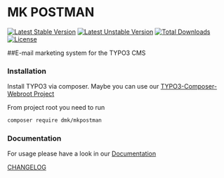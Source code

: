 MK POSTMAN
==========

[![Latest Stable Version](https://poser.pugx.org/dmk/mkpostman/v/stable?format=flat-square)](https://packagist.org/packages/dmk/mkpostman)
[![Latest Unstable Version](https://poser.pugx.org/dmk/mkpostman/v/unstable?format=flat-square)](https://packagist.org/packages/dmk/mkpostman)
[![Total Downloads](https://poser.pugx.org/dmk/mkpostman/downloads?format=flat-square)](https://packagist.org/packages/dmk/mkpostman)
[![License](https://poser.pugx.org/dmk/mkpostman/license?format=flat-square)](https://packagist.org/packages/dmk/mkpostman)

##E-mail marketing system for the TYPO3 CMS

### Installation
Install TYPO3 via composer. Maybe you can use our [TYPO3-Composer-Webroot Project](https://github.com/DMKEBUSINESSGMBH/typo3-composer-webroot)

From project root you need to run
```bash
composer require dmk/mkpostman
```

### Documentation

For usage please have a look in our [Documentation](Documentation/README.md)

[CHANGELOG](Documentation/CHANGELOG.md)
